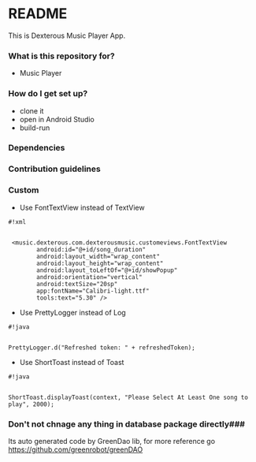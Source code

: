 # README #

This is Dexterous Music Player App.

### What is this repository for? ###

* Music Player

### How do I get set up? ###

* clone it
* open in Android Studio
* build-run

### Dependencies ###


### Contribution guidelines ###


### Custom ###

* Use FontTextView instead of TextView

```
#!xml


 <music.dexterous.com.dexterousmusic.customeviews.FontTextView
        android:id="@+id/song_duration"
        android:layout_width="wrap_content"
        android:layout_height="wrap_content"
        android:layout_toLeftOf="@+id/showPopup"
        android:orientation="vertical"
        android:textSize="20sp"
        app:fontName="Calibri-light.ttf"
        tools:text="5.30" />
```


* Use PrettyLogger instead of Log

```
#!java


PrettyLogger.d("Refreshed token: " + refreshedToken);
```

* Use ShortToast instead of Toast

```
#!java


ShortToast.displayToast(context, "Please Select At Least One song to play", 2000);
```

### Don't not chnage any thing in database package directly###

Its auto generated code by GreenDao lib, for more reference go https://github.com/greenrobot/greenDAO